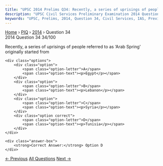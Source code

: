 ```yaml
---
title: "UPSC 2014 Prelims Q34: Recently, a series of uprisings of people referred to as ‘Ar..."
description: "UPSC Civil Services Preliminary Examination 2014 Question 34 with options and answer"
keywords: "UPSC, Prelims, 2014, Question 34, Civil Services, IAS, Previous Year Questions"
---
```


<nav class="breadcrumb">
    <a href="../../">Home</a>
    <span>›</span>
    <a href="../">PIQ</a>
    <span>›</span>
    <a href="./">2014</a>
    <span>›</span>
    <span>Question 34</span>
</nav>

<div class="question-header">
    <div class="question-meta">
        <span class="year-badge">2014</span>
        <span class="question-number">Question 34</span>
        <span class="progress">34/100</span>
    </div>
    <div class="progress-bar">
        <div class="progress-fill" style="width: 34.0%"></div>
    </div>
</div>

<div class="question-content">
    <div class="question-text">
        <p>Recently, a series of uprisings of people referred to as ‘Arab Spring' originally started from</p>
    </div>
    
    <div class="options">
        <div class="option">
            <span class="option-letter">A</span>
            <span class="option-text"><p>Egypt</p></span>
        </div>
        <div class="option">
            <span class="option-letter">B</span>
            <span class="option-text"><p>Lebanon</p></span>
        </div>
        <div class="option">
            <span class="option-letter">C</span>
            <span class="option-text"><p>Syria</p></span>
        </div>
        <div class="option correct">
            <span class="option-letter">D</span>
            <span class="option-text"><p>Tunisia</p></span>
        </div>
    </div>

    <div class="answer-box">
        <strong>Correct Answer:</strong> Option D
    </div>
</div>

<div class="question-nav">
    <a href="../q033-in-the-context-of-indian-economy-which-of-the-foll/" class="nav-btn prev">← Previous</a>
    <a href="../" class="nav-btn center">All Questions</a>
    <a href="../q035-consider-the-following-countries-1-denmark-2-japan/" class="nav-btn next">Next →</a>
</div>
